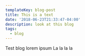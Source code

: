 ```yaml
---
templateKey: blog-post
title: This is a text
date: '2018-06-23T21:33:47-04:00'
description: look at this blog
tags:
  - blog
---
```

Test blog lorem ipsum La la la la
